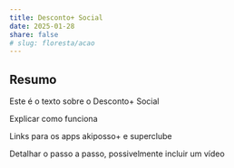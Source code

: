 ```yaml
---
title: Desconto+ Social
date: 2025-01-28
share: false
# slug: floresta/acao
---
```

<style>
    main .container:last-child {
        display: none !important;
    }
</style>

## Resumo

Este é o texto sobre o Desconto+ Social

Explicar como funciona

Links para os apps akiposso+ e superclube

Detalhar o passo a passo, possivelmente incluir um vídeo